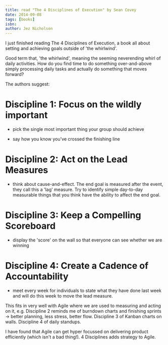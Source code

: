 ```yaml
---
title: read "The 4 Disciplines of Execution" by Sean Covey
date: 2014-09-08
tags: [books]
isbn: 
author: Jez Nicholson
---
```

I just finished reading The 4 Disciplines of Execution, a book all about setting and achieving goals outside of 'the whirlwind'.

Good term that, 'the whirlwind', meaning the seeming neverending whirl of daily activities. How do you find time to do something over-and-above simply processing daily tasks and actually do something that moves forward?

The authors suggest:

# Discipline 1: Focus on the wildly important

- pick the single most important thing your group should achieve

- say how you know you've crossed the finishing line

# Discipline 2: Act on the Lead Measures

- think about cause-and-effect. The end goal is measured after the event, they call this a 'lag' measure. Try to identify simple day-to-day measurable things that you think have the ability to affect the end goal.

# Discipline 3: Keep a Compelling Scoreboard

- display the 'score' on the wall so that everyone can see whether we are winning

# Discipline 4: Create a Cadence of Accountability

- meet every week for individuals to state what they have done last week and will do this week to move the lead measure.

This fits in very well with Agile where we are used to measuring and acting on it, e.g. Discipline 2 reminds me of burndown charts and finishing sprints -> better planning, less stress, better flow. Discipline 3 of Kanban charts on walls. Discipline 4 of daily standups.

I have found that Agile can get hyper focussed on delivering product efficiently (which isn't a bad thing!). 4 Disciplines adds strategy to Agile.